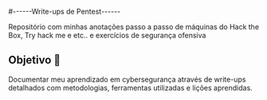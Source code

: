 #------Write-ups de Pentest------

Repositório com minhas anotações passo a passo de máquinas do Hack the Box, Try hack me e etc.. e exercícios de segurança ofensiva

## Objetivo 🎯

Documentar meu aprendizado em cybersegurança através de write-ups detalhados com metodologias, ferramentas utilizadas e lições aprendidas.
